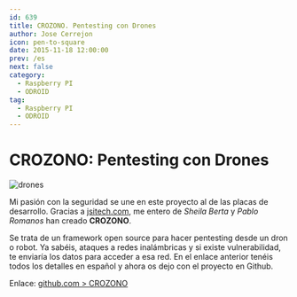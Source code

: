 ```yaml
---
id: 639
title: CROZONO. Pentesting con Drones
author: Jose Cerrejon
icon: pen-to-square
date: 2015-11-18 12:00:00
prev: /es
next: false
category:
  - Raspberry PI
  - ODROID
tag:
  - Raspberry PI
  - ODROID
---
```


# CROZONO: Pentesting con Drones

![drones](/images/2015/11/drones.png)

Mi pasión con la seguridad se une en este proyecto al de las placas de desarrollo. Gracias a [jsitech.com](http://www.jsitech.com/seguridad/crozono-un-framework-para-pentesting-con-drones/), me entero de *Sheila Berta* y *Pablo Romanos* han creado **CROZONO**.

Se trata de un framework open source para hacer pentesting desde un dron o robot. Ya sabéis, ataques a redes inalámbricas y si existe vulnerabilidad, te enviaría los datos para acceder a esa red. En el enlace anterior tenéis todos los detalles en español y ahora os dejo con el proyecto en Github.

Enlace: [github.com > CROZONO](https://github.com/UnaPibaGeek/CROZONO)